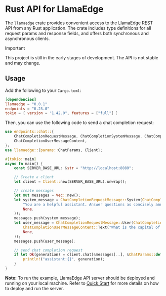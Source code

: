 # Rust API for LlamaEdge

The `llamaedge` crate provides convenient access to the LlamaEdge REST API from any Rust application. The crate includes type definitions for all request params and response fields, and offers both synchronous and asynchronous clients.

> [!IMPORTANT]
> This project is still in the early stages of development. The API is not stable and may change.

## Usage

Add the following to your `Cargo.toml`:

```toml
[dependencies]
llamaedge = "0.0.1"
endpoints = "0.23.0"
tokio = { version = "1.42.0", features = ["full"] }
```

Then, you can use the following code to send a chat completion request:

```rust
use endpoints::chat::{
    ChatCompletionRequestMessage, ChatCompletionSystemMessage, ChatCompletionUserMessage,
    ChatCompletionUserMessageContent,
};
use llamaedge::{params::ChatParams, Client};

#[tokio::main]
async fn main() {
    const SERVER_BASE_URL: &str = "http://localhost:8080";

    // Create a client
    let client = Client::new(SERVER_BASE_URL).unwrap();

    // create messages
    let mut messages = Vec::new();
    let system_message = ChatCompletionRequestMessage::System(ChatCompletionSystemMessage::new(
        "You are a helpful assistant. Answer questions as concisely and accurately as possible.",
        None,
    ));
    messages.push(system_message);
    let user_message = ChatCompletionRequestMessage::User(ChatCompletionUserMessage::new(
        ChatCompletionUserMessageContent::Text("What is the capital of France?".to_string()),
        None,
    ));
    messages.push(user_message);

    // send chat completion request
    if let Ok(generation) = client.chat(&messages[..], &ChatParams::default()).await {
        println!("assistant:{}", generation);
    }
}
```

**Note:** To run the example, LlamaEdge API server should be deployed and running on your local machine. Refer to [Quick Start](https://github.com/LlamaEdge/LlamaEdge?tab=readme-ov-file#quick-start) for more details on how to deploy and run the server.
